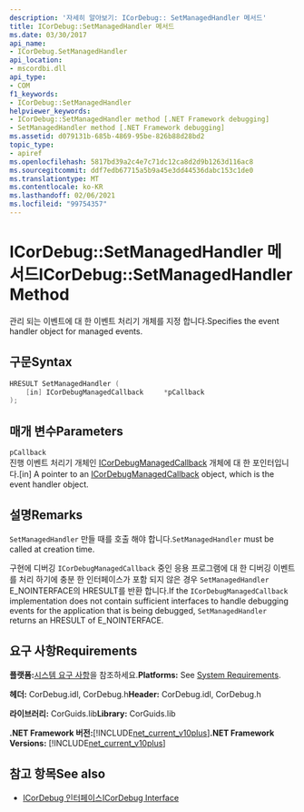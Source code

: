 ```yaml
---
description: '자세히 알아보기: ICorDebug:: SetManagedHandler 메서드'
title: ICorDebug::SetManagedHandler 메서드
ms.date: 03/30/2017
api_name:
- ICorDebug.SetManagedHandler
api_location:
- mscordbi.dll
api_type:
- COM
f1_keywords:
- ICorDebug::SetManagedHandler
helpviewer_keywords:
- ICorDebug::SetManagedHandler method [.NET Framework debugging]
- SetManagedHandler method [.NET Framework debugging]
ms.assetid: d079131b-685b-4869-95be-826b88d28bd2
topic_type:
- apiref
ms.openlocfilehash: 5817bd39a2c4e7c71dc12ca8d2d9b1263d116ac8
ms.sourcegitcommit: ddf7edb67715a5b9a45e3dd44536dabc153c1de0
ms.translationtype: MT
ms.contentlocale: ko-KR
ms.lasthandoff: 02/06/2021
ms.locfileid: "99754357"
---
```

# <a name="icordebugsetmanagedhandler-method"></a><span data-ttu-id="f7544-103">ICorDebug::SetManagedHandler 메서드</span><span class="sxs-lookup"><span data-stu-id="f7544-103">ICorDebug::SetManagedHandler Method</span></span>

<span data-ttu-id="f7544-104">관리 되는 이벤트에 대 한 이벤트 처리기 개체를 지정 합니다.</span><span class="sxs-lookup"><span data-stu-id="f7544-104">Specifies the event handler object for managed events.</span></span>  
  
## <a name="syntax"></a><span data-ttu-id="f7544-105">구문</span><span class="sxs-lookup"><span data-stu-id="f7544-105">Syntax</span></span>  
  
```cpp  
HRESULT SetManagedHandler (  
    [in] ICorDebugManagedCallback     *pCallback  
);  
```  
  
## <a name="parameters"></a><span data-ttu-id="f7544-106">매개 변수</span><span class="sxs-lookup"><span data-stu-id="f7544-106">Parameters</span></span>  

 `pCallback`  
 <span data-ttu-id="f7544-107">진행 이벤트 처리기 개체인 [ICorDebugManagedCallback](icordebugmanagedcallback-interface.md) 개체에 대 한 포인터입니다.</span><span class="sxs-lookup"><span data-stu-id="f7544-107">[in] A pointer to an [ICorDebugManagedCallback](icordebugmanagedcallback-interface.md) object, which is the event handler object.</span></span>  
  
## <a name="remarks"></a><span data-ttu-id="f7544-108">설명</span><span class="sxs-lookup"><span data-stu-id="f7544-108">Remarks</span></span>  

 <span data-ttu-id="f7544-109">`SetManagedHandler` 만들 때를 호출 해야 합니다.</span><span class="sxs-lookup"><span data-stu-id="f7544-109">`SetManagedHandler` must be called at creation time.</span></span>  
  
 <span data-ttu-id="f7544-110">구현에 디버깅 `ICorDebugManagedCallback` 중인 응용 프로그램에 대 한 디버깅 이벤트를 처리 하기에 충분 한 인터페이스가 포함 되지 않은 경우 `SetManagedHandler` E_NOINTERFACE의 HRESULT를 반환 합니다.</span><span class="sxs-lookup"><span data-stu-id="f7544-110">If the `ICorDebugManagedCallback` implementation does not contain sufficient interfaces to handle debugging events for the application that is being debugged, `SetManagedHandler` returns an HRESULT of E_NOINTERFACE.</span></span>  
  
## <a name="requirements"></a><span data-ttu-id="f7544-111">요구 사항</span><span class="sxs-lookup"><span data-stu-id="f7544-111">Requirements</span></span>  

 <span data-ttu-id="f7544-112">**플랫폼:**[시스템 요구 사항](../../get-started/system-requirements.md)을 참조하세요.</span><span class="sxs-lookup"><span data-stu-id="f7544-112">**Platforms:** See [System Requirements](../../get-started/system-requirements.md).</span></span>  
  
 <span data-ttu-id="f7544-113">**헤더:** CorDebug.idl, CorDebug.h</span><span class="sxs-lookup"><span data-stu-id="f7544-113">**Header:** CorDebug.idl, CorDebug.h</span></span>  
  
 <span data-ttu-id="f7544-114">**라이브러리:** CorGuids.lib</span><span class="sxs-lookup"><span data-stu-id="f7544-114">**Library:** CorGuids.lib</span></span>  
  
 <span data-ttu-id="f7544-115">**.NET Framework 버전:**[!INCLUDE[net_current_v10plus](../../../../includes/net-current-v10plus-md.md)]</span><span class="sxs-lookup"><span data-stu-id="f7544-115">**.NET Framework Versions:** [!INCLUDE[net_current_v10plus](../../../../includes/net-current-v10plus-md.md)]</span></span>  
  
## <a name="see-also"></a><span data-ttu-id="f7544-116">참고 항목</span><span class="sxs-lookup"><span data-stu-id="f7544-116">See also</span></span>

- [<span data-ttu-id="f7544-117">ICorDebug 인터페이스</span><span class="sxs-lookup"><span data-stu-id="f7544-117">ICorDebug Interface</span></span>](icordebug-interface.md)
